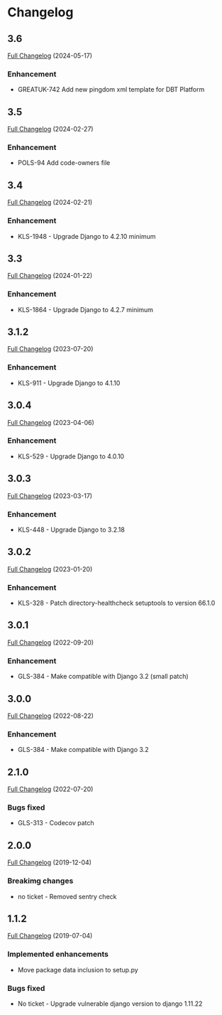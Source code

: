 # Changelog

## 3.6
[Full Changelog]() (2024-05-17)
### Enhancement
- GREATUK-742 Add new pingdom xml template for DBT Platform

## 3.5
[Full Changelog](https://github.com/uktrade/directory-healthcheck/pull/30) (2024-02-27)
### Enhancement
- POLS-94 Add code-owners file

## 3.4
[Full Changelog](https://github.com/uktrade/directory-healthcheck/pull/30) (2024-02-21)
### Enhancement
- KLS-1948 - Upgrade Django to 4.2.10 minimum

## 3.3
[Full Changelog](https://github.com/uktrade/directory-healthcheck/pull/29) (2024-01-22)
### Enhancement
- KLS-1864 - Upgrade Django to 4.2.7 minimum

## 3.1.2
[Full Changelog](https://github.com/uktrade/directory-healthcheck/pull/26/files) (2023-07-20)
### Enhancement
- KLS-911 - Upgrade Django to 4.1.10

## 3.0.4
[Full Changelog](https://github.com/uktrade/directory-healthcheck/pull/23/files) (2023-04-06)
### Enhancement
- KLS-529 - Upgrade Django to 4.0.10
## 3.0.3
[Full Changelog](https://github.com/uktrade/directory-healthcheck/pull/21/files) (2023-03-17)
### Enhancement
- KLS-448 - Upgrade Django to 3.2.18
## 3.0.2
[Full Changelog](https://github.com/uktrade/directory-healthcheck/pull/20/files) (2023-01-20)

### Enhancement
- KLS-328 - Patch directory-healthcheck setuptools to version 66.1.0

## 3.0.1
[Full Changelog](https://github.com/uktrade/directory-healthcheck/pull/19/files) (2022-09-20)

### Enhancement
- GLS-384 - Make compatible with Django 3.2 (small patch)

## 3.0.0
[Full Changelog](https://github.com/uktrade/directory-healthcheck/pull/18/files) (2022-08-22)

### Enhancement
- GLS-384 - Make compatible with Django 3.2

## 2.1.0
[Full Changelog](https://github.com/uktrade/directory-healthcheck/pull/17/files) (2022-07-20)
### Bugs fixed
- GLS-313 - Codecov patch


## 2.0.0
[Full Changelog](https://github.com/uktrade/directory-healthcheck/pull/16/files) (2019-12-04)

### Breakimg changes
- no ticket - Removed sentry check

## 1.1.2
[Full Changelog](https://github.com/uktrade/directory-healthcheck/pull/13/files) (2019-07-04)

### Implemented enhancements
- Move package data inclusion to setup.py

### Bugs fixed
- No ticket - Upgrade vulnerable django version to django 1.11.22
